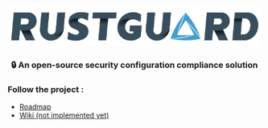 <p align="center">
    <img src="assets/rustguard-transparent.png" alt="Rustguard Logo" />
</p>
<h3 align="center">🔒 An open-source security configuration compliance solution</h3>

<h3 align="left">Follow the project :</h3>
<p align="left">
    <ul>
        <li><a href="https://github.com/orgs/Rustguard/projects?query=is%3Aopen" target="blank">Roadmap</a></li>
        <li><a href="#" target="blank">Wiki (not implemented yet)</a></li>
    </ul>
</p>